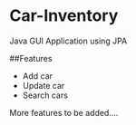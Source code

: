 # Car-Inventory
Java GUI Application using JPA

##Features
* Add car
* Update car
* Search cars

More features to be added....

